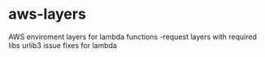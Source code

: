 # aws-layers
AWS enviroment layers for lambda functions
-request layers with required libs urlib3 issue fixes for lambda
